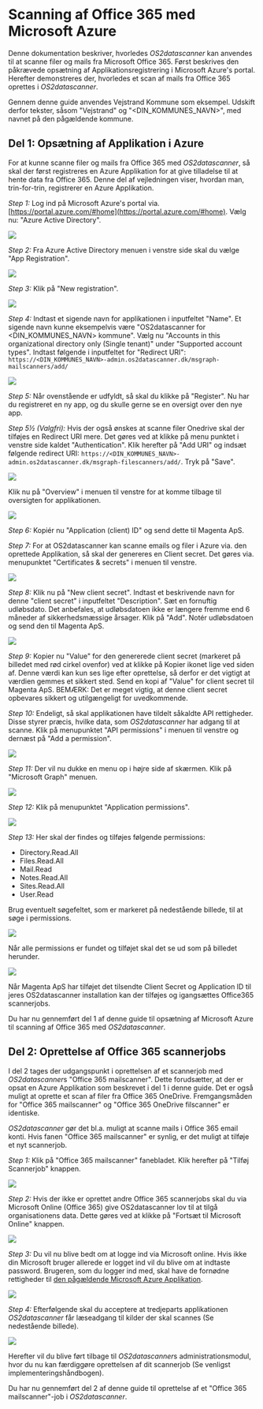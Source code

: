 # Scanning af Office 365 med Microsoft Azure

Denne dokumentation beskriver, hvorledes *OS2datascanner* kan anvendes til at scanne filer og mails fra Microsoft Office 365.
Først beskrives den påkrævede opsætning af Applikationsregistrering i  Microsoft Azure's portal.
Herefter demonstreres der, hvorledes et scan af mails fra Office 365 oprettes i *OS2datascanner*.

Gennem denne guide anvendes Vejstrand Kommune som eksempel. 
Udskift derfor tekster, såsom "Vejstrand" og "<DIN_KOMMUNES_NAVN>", med navnet på den pågældende kommune.

## Del 1: Opsætning af Applikation i Azure

For at kunne scanne filer og mails fra Office 365 med *OS2datascanner*, så skal der først registreres en Azure Applikation
for at give tilladelse til at hente data fra Office 365. Denne del af vejledningen viser, hvordan man, trin-for-trin, registrerer
en Azure Applikation.

*Step 1:* Log ind på Microsoft Azure's portal via. [https://portal.azure.com/#home](https://portal.azure.com/#home).
	Vælg nu: "Azure Active Directory".

![](step1.png)

*Step 2:* Fra Azure Active Directory menuen i venstre side skal du vælge "App Registration".

![](step2.png)

*Step 3:* Klik på "New registration".

![](img-004.jpg)

*Step 4:* Indtast et sigende navn for applikationen i inputfeltet "Name". 
	Et sigende navn kunne eksempelvis være "OS2datascanner for <DIN_KOMMUNES_NAVN> kommune".
	Vælg nu "Accounts in this organizational directory only (Single tenant)" under "Supported account types".
	Indtast følgende i inputfeltet for "Redirect URI": `https://<DIN_KOMMUNES_NAVN>-admin.os2datascanner.dk/msgraph-mailscanners/add/`

![](img-006.png)

*Step 5:* Når ovenstående er udfyldt, så skal du klikke på "Register".
	Nu har du registreret en ny app, og du skulle gerne se en oversigt over den nye app.

*Step 5½ (Valgfri):* Hvis der også ønskes at scanne filer Onedrive skal der tilføjes en Redirect URI mere.
	Det gøres ved at klikke på menu punktet i venstre side kaldet "Authentication".
	Klik herefter på "Add URI" og indsæt følgende redirect URI: `https://<DIN_KOMMUNES_NAVN>-admin.os2datascanner.dk/msgraph-filescanners/add/`.
	Tryk på "Save".

![](img-008.png)

Klik nu på "Overview" i menuen til venstre for at komme tilbage til oversigten for applikationen.

![](img-010.jpg)

*Step 6:* Kopiér nu "Application (client) ID" og send dette til Magenta ApS.

*Step 7:* For at OS2datascanner kan scanne emails og filer i Azure via. den oprettede Applikation, så skal der genereres en Client secret. 
	Det gøres via. menupunktet "Certificates & secrets" i menuen til venstre.

![](img-012.jpg)

*Step 8:* Klik nu på "New client secret".
	Indtast et beskrivende navn for denne "client secret" i inputfeltet "Description".
	Sæt en fornuftig udløbsdato. Det anbefales, at udløbsdatoen ikke er længere fremme end 6 måneder af sikkerhedsmæssige årsager.
	Klik på "Add". 
	Notér udløbsdatoen og send den til Magenta ApS.

![](img-014.jpg)

*Step 9:* Kopier nu "Value" for den genererede client secret (markeret på billedet med rød cirkel ovenfor) ved at klikke på Kopier ikonet lige ved siden af. 
	Denne værdi kan kun ses lige efter oprettelse, så derfor er det vigtigt at værdien gemmes et sikkert sted.
	Send en kopi af "Value" for client secret til Magenta ApS.
	BEMÆRK: Det er meget vigtig, at denne client secret opbevares sikkert og utilgængeligt for uvedkommende.

*Step 10:* Endeligt, så skal applikationen have tildelt såkaldte API rettigheder. Disse styrer præcis, hvilke data, som *OS2datascanner* har adgang til at scanne.
	Klik på menupunktet "API permissions" i menuen til venstre og dernæst på "Add a permission".

![](img-016.jpg)

*Step 11:* Der vil nu dukke en menu op i højre side af skærmen.
	Klik på "Microsoft Graph" menuen.

![](img-018.png)

*Step 12:* Klik på menupunktet "Application permissions".

![](img-020.png)

*Step 13:* Her skal der findes og tilføjes følgende permissions:

* Directory.Read.All
* Files.Read.All
* Mail.Read
* Notes.Read.All
* Sites.Read.All
* User.Read

Brug eventuelt søgefeltet, som er markeret på nedestående billede, til at søge i permissions.

![](img-022.png)

Når alle permissions er fundet og tilføjet skal det se ud som på billedet herunder.

![](img-024.png)

Når Magenta ApS har tilføjet det tilsendte Client Secret og Application ID til jeres OS2datascanner installation kan der tilføjes og igangsættes Office365 scannerjobs.

Du har nu gennemført del 1 af denne guide til opsætning af Microsoft Azure til scanning af Office 365 med *OS2datascanner*.

## Del 2: Oprettelse af Office 365 scannerjobs

I del 2 tages der udgangspunkt i oprettelsen af et scannerjob med *OS2datascanner*s "Office 365 mailscanner".
Dette forudsætter, at der er opsat en Azure Applikation som beskrevet i del 1 i denne guide.
Det er også muligt at oprette et scan af filer fra Office 365 OneDrive. 
Fremgangsmåden for "Office 365 mailscanner" og "Office 365 OneDrive filscanner" er identiske.

*OS2datascanner* gør det bl.a. muligt at scanne mails i Office 365 email konti. Hvis fanen "Office 365 mailscanner" er synlig, er det muligt at tilføje et nyt scannerjob.

*Step 1:* Klik på "Office 365 mailscanner" fanebladet.
	Klik herefter på "Tilføj Scannerjob" knappen.

![](img-026.png)

*Step 2:* Hvis der ikke er oprettet andre Office 365 scannerjobs skal du via Microsoft Online (Office 365) give OS2datascanner lov til at tilgå organisationens data. Dette gøres ved at klikke på "Fortsæt til Microsoft Online" knappen.

![](img-028.png)

*Step 3:* Du vil nu blive bedt om at logge ind via Microsoft online. Hvis ikke din Microsoft bruger
allerede er logget ind vil du blive om at indtaste password. Brugeren, som du logger ind med, skal have de fornødne rettigheder til [den pågældende Microsoft Azure Applikation](https://docs.microsoft.com/en-us/azure/active-directory/manage-apps/what-is-application-management).

![](img-030.jpg)

*Step 4:* Efterfølgende skal du acceptere at tredjeparts applikationen *OS2datascanner* får læseadgang til kilder der skal scannes (Se nedestående billede).

![](img-032.jpg)

Herefter vil du blive ført tilbage til *OS2datascanner*s administrationsmodul, hvor du nu kan færdiggøre oprettelsen af dit scannerjob (Se venligst implementeringshåndbogen).

Du har nu gennemført del 2 af denne guide til oprettelse af et "Office 365 mailscanner"-job i *OS2datascanner*.
